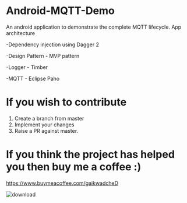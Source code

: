 # Android-MQTT-Demo
An android application to demonstrate the complete MQTT lifecycle.
App architecture

  -Dependency injection using Dagger 2
  
  -Design Pattern - MVP pattern
  
  -Logger - Timber
  
  -MQTT -  Eclipse Paho
  
# If you wish to contribute
1. Create a branch from master
2. Implement your changes
3. Raise a PR against master.

 # If you think the project has helped you then buy me a coffee :)
 https://www.buymeacoffee.com/gaikwadcheD
  
 
  ![download](https://user-images.githubusercontent.com/15336308/198865773-7cd99a62-ab10-494b-834a-9a1d8f9f5c92.jpeg)

